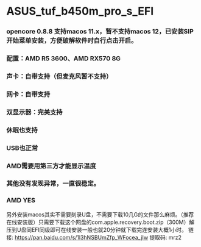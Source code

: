 # ASUS_tuf_b450m_pro_s_EFI
### opencore 0.8.8 支持macos 11.x，暂不支持macos 12，已安装SIP开始菜单安装，方便破解软件时自行点击开启。
### 配置：AMD R5 3600、AMD RX570 8G
### 声卡：自带支持（但麦克风暂不支持）
### 网卡：自带支持
### 双显示器：完美支持
### 休眠也支持
### USB也正常
### AMD需要用第三方才能显示温度
### 其他没有发现异常，一直很稳定。
### AMD YES

另外安装macos其实不需要刻录U盘，不需要下载10几G的文件那么麻烦。（推荐在线安装版）只需要下载这个网盘的com.apple.recovery.boot.zip（300M）解压到U盘同EFI同级即可在线安装一般也就20分钟就下载完连安装大概1小时。
链接: https://pan.baidu.com/s/1l3hNSBUmZfp_WFocea_jIw 提取码: mrz2 

